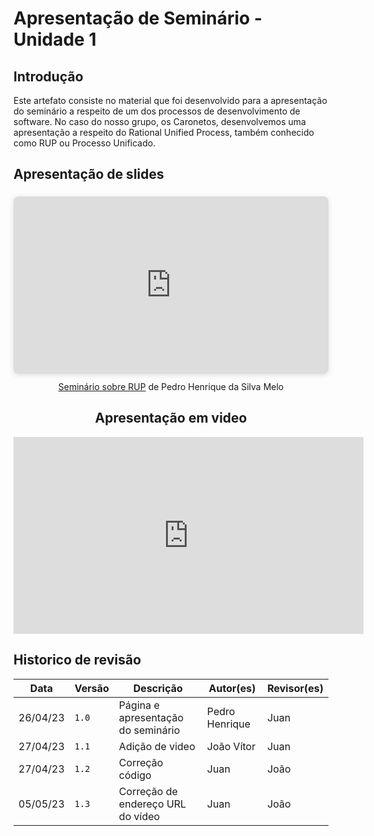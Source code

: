# Apresentação de Seminário - Unidade 1

## Introdução

Este artefato consiste no material que foi desenvolvido para a apresentação do seminário a respeito de um dos processos de desenvolvimento de software. No caso do nosso grupo, os Caronetos, desenvolvemos uma apresentação a respeito do Rational Unified Process, também conhecido como RUP ou Processo Unificado.
## Apresentação de slides

<center>

<div style="position: relative; width: 100%; height: 0; padding-top: 56.2500%;
 padding-bottom: 0; box-shadow: 0 2px 8px 0 rgba(63,69,81,0.16); margin-top: 1.6em; margin-bottom: 0.9em; overflow: hidden;
 border-radius: 8px; will-change: transform;">
  <iframe loading="lazy" style="position: absolute; width: 100%; height: 100%; top: 0; left: 0; border: none; padding: 0;margin: 0;"
    src="https:&#x2F;&#x2F;www.canva.com&#x2F;design&#x2F;DAFg8eNsems&#x2F;view?embed" allowfullscreen="allowfullscreen" allow="fullscreen">
  </iframe>
</div>
<a href="https:&#x2F;&#x2F;www.canva.com&#x2F;design&#x2F;DAFg8eNsems&#x2F;view?utm_content=DAFg8eNsems&amp;utm_campaign=designshare&amp;utm_medium=embeds&amp;utm_source=link" target="_blank" rel="noopener">Seminário sobre RUP</a> de Pedro Henrique da Silva Melo

## Apresentação em video

<iframe width="560" height="315" src="https://www.youtube.com/embed/0jn-AWc_2kQ" title="YouTube video player" frameborder="0" allow="accelerometer; autoplay; clipboard-write; encrypted-media; gyroscope; picture-in-picture; web-share" allowfullscreen></iframe>

</center>

## Historico de revisão

Data | Versão | Descrição | Autor(es) | Revisor(es)
---- | ------ | --------- | ----- | ---------
26/04/23 | `1.0` | Página e apresentação do seminário | Pedro Henrique | Juan
27/04/23 | `1.1` | Adição de video | João Vítor | Juan
27/04/23 | `1.2` | Correção código | Juan | João
05/05/23 | `1.3` | Correção de endereço URL do vídeo | Juan | João